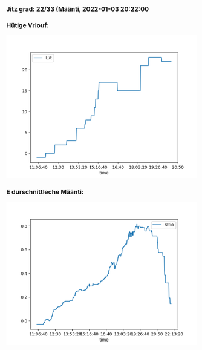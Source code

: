 ### Jitz grad: 22/33 (Määnti, 2022-01-03 20:22:00

### Hütige Vrlouf:
![Graph](Today.png)

### E durschnittleche Määnti:
![Graph](Määnti.png)